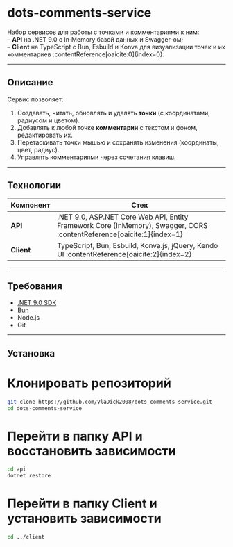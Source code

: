 # dots‑comments‑service

Набор сервисов для работы с точками и комментариями к ним:  
– **API** на .NET 9.0 с In‑Memory базой данных и Swagger-ом;  
– **Client** на TypeScript с Bun, Esbuild и Konva для визуализации точек и их комментариев :contentReference[oaicite:0]{index=0}.

---

## Описание

Сервис позволяет:  
1. Создавать, читать, обновлять и удалять **точки** (с координатами, радиусом и цветом).  
2. Добавлять к любой точке **комментарии** с текстом и фоном, редактировать их.  
3. Перетаскивать точки мышью и сохранять изменения (координаты, цвет, радиус).  
4. Управлять комментариями через сочетания клавиш.

---

## Технологии

| Компонент | Стек |
|---|---|
| **API** | .NET 9.0, ASP.NET Core Web API, Entity Framework Core (InMemory), Swagger, CORS :contentReference[oaicite:1]{index=1} |
| **Client** | TypeScript, Bun, Esbuild, Konva.js, jQuery, Kendo UI :contentReference[oaicite:2]{index=2} |

---

## Требования

- [.NET 9.0 SDK](https://dotnet.microsoft.com/download)  
- [Bun](https://bun.sh/)  
- Node.js 
- Git  

---

## Установка

# Клонировать репозиторий
```bash
git clone https://github.com/VlaDick2008/dots-comments-service.git
cd dots-comments-service
```
# Перейти в папку API и восстановить зависимости
```bash
cd api
dotnet restore
```

# Перейти в папку Client и установить зависимости
```bash
cd ../client
```
